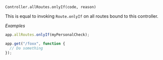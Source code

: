


`Controller.allRoutes.onlyIf(code, reason)`

This is equal to invoking `Route.onlyIf` on all routes bound to this controller.

*Examples*

```js
app.allRoutes.onlyIf(myPersonalCheck);

app.get("/foxx", function {
  // Do something
});
```

